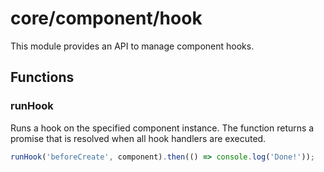 # core/component/hook

This module provides an API to manage component hooks.

## Functions

### runHook

Runs a hook on the specified component instance.
The function returns a promise that is resolved when all hook handlers are executed.

```js
runHook('beforeCreate', component).then(() => console.log('Done!'));
```

